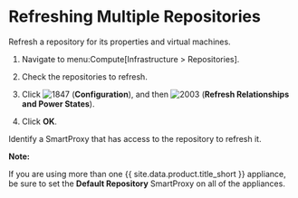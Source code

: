 # Refreshing Multiple Repositories

Refresh a repository for its properties and virtual machines.

1.  Navigate to menu:Compute\[Infrastructure \> Repositories\].

2.  Check the repositories to refresh.

3.  Click ![1847](../images/1847.png) (**Configuration**), and then
    ![2003](../images/2003.png) (**Refresh Relationships and Power
    States**).

4.  Click **OK**.

Identify a SmartProxy that has access to the repository to refresh it.

**Note:**

If you are using more than one {{ site.data.product.title_short }} appliance, be sure to set
the **Default Repository** SmartProxy on all of the appliances.
